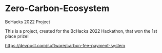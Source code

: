 # Zero-Carbon-Ecosystem
BcHacks 2022 Project

This is a project, created for the BcHacks 2022 Hackathon, that won the 1st place prize!

https://devpost.com/software/carbon-fee-payment-system
